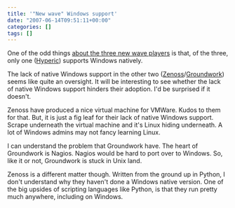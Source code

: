 ```yaml
---
title: '"New wave" Windows support'
date: "2007-06-14T09:51:11+00:00"
categories: []
tags: []
---
```


One of the odd things <a href="http://techteapot.com/network-managements-new-wave/">about the three new wave players</a> is that, of the three, only one (<a href="http://www.hyperic.com/">Hyperic</a>) supports Windows natively.

The lack of native Windows support in the other two (<a href="http://www.zenoss.org/">Zenoss</a>/<a href="http://www.groundworkopensource.com/">Groundwork</a>) seems like quite an oversight. It will be interesting to see whether the lack of native Windows support hinders their adoption. I'd be surprised if it doesn't.

Zenoss have produced a nice virtual machine for VMWare. Kudos to them for that. But, it is just a fig leaf for their lack of native Windows support. Scrape underneath the virtual machine and it's Linux hiding underneath. A lot of Windows admins may not fancy learning Linux.

I can understand the problem that Groundwork have. The heart of Groundwork is Nagios. Nagios would be hard to port over to Windows. So, like it or not, Groundwork is stuck in Unix land.

Zenoss is a different matter though. Written from the ground up in Python, I don't understand why they haven't done a Windows native version. One of the big upsides of scripting languages like Python, is that they run pretty much anywhere, including on Windows.

